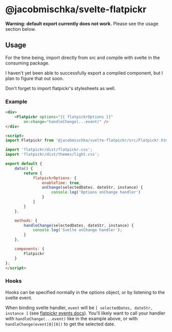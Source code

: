 # @jacobmischka/svelte-flatpickr

**Warning: default export currently does not work.** Please see the usage section below.

## Usage

For the time being, import directly from src and compile with svelte in the consuming package.

I haven't yet been able to successfully export a compiled component, but I plan to figure that out soon.

Don't forget to import flatpickr's stylesheets as well.

### Example

```html
<div>
	<Flatpickr options="{{ flatpickrOptions }}"
		on:change="handleChange(...event)" />
</div>

<script>
import Flatpickr from '@jacobmischka/svelte-flatpickr/src/Flatpickr.html';

import 'flatpickr/dist/flatpickr.css';
import 'flatpickr/dist/themes/light.css';

export default {
	data() {
		return {
			flatpickrOptions: {
				enableTime: true,
				onChange(selectedDates, dateStr, instance) {
					console.log('Options onChange handler')
				}
			}
		}
	},

	methods: {
		handleChange(selectedDates, dateStr, instance) {
			console.log('Svelte onChange handler');
		}
	},

	components: {
		Flatpickr
	}
};
</script>
```

### Hooks

Hooks can be specified normally in the options object, or by listening to the svelte event.

When binding svelte handler, `event` will be `[ selectedDates, dateStr, instance ]` (see [flatpickr events docs][flatpickr-events]). You'll likely want to call your handler with `handleChange(...event)` like in the example above, or with `handleChange(event[0][0])` to get the selected date.

[flatpickr-events]: https://chmln.github.io/flatpickr/events/
